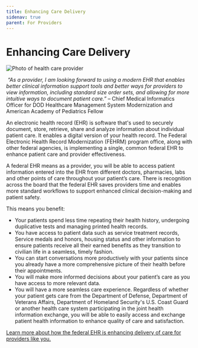 ```yaml
---
title: Enhancing Care Delivery
sidenav: true
parent: For Providers
---
```

# Enhancing Care Delivery

![Photo of health care provider](images/1000w_q95-3-.jpg "Health Care Provider")

 *“As a provider, I am looking forward to using a modern EHR that enables better clinical information support tools and better ways for providers to view information, including standard size order sets, and allowing for more intuitive ways to document patient care.”* – Chief Medical Informatics Officer for DOD Healthcare Management System Modernization and American Academy of Pediatrics Fellow

An electronic health record (EHR) is software that's used to securely document, store, retrieve, share and analyze information about individual patient care. It enables a digital version of your health record. The Federal Electronic Health Record Modernization (FEHRM) program office, along with other federal agencies, is implementing a single, common federal EHR to enhance patient care and provider effectiveness.

A federal EHR means as a provider, you will be able to access patient information entered into the EHR from different doctors, pharmacies, labs and other points of care throughout your patient’s care. There is recognition across the board that the federal EHR saves providers time and enables more standard workflows to support enhanced clinical decision-making and patient safety.

This means you benefit:

* Your patients spend less time repeating their health history, undergoing duplicative tests and managing printed health records.
* You have access to patient data such as service treatment records, Service medals and honors, housing status and other information to ensure patients receive all their earned benefits as they transition to civilian life in a seamless, timely fashion.
* You can start conversations more productively with your patients since you already have a more comprehensive picture of their health before their appointments.
* You will make more informed decisions about your patient’s care as you have access to more relevant data.
* You will have a more seamless care experience. Regardless of whether your patient gets care from the Department of Defense, Department of Veterans Affairs, Department of Homeland Security's U.S. Coast Guard or another health care system participating in the joint health information exchange, you will be able to easily access and exchange patient health information to enhance quality of care and satisfaction.

[Learn more about how the federal EHR is enhancing delivery of care for providers like you.](<>)